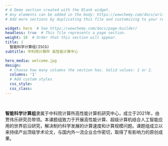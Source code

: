 ```yaml
---
# A Demo section created with the Blank widget.
# Any elements can be added in the body: https://wowchemy.com/docs/writing-markdown-latex/
# Add more sections by duplicating this file and customizing to your requirements.

widget: hero  # See https://wowchemy.com/docs/page-builder/
headless: true  # This file represents a page section.
weight: 10  # Order that this section will appear.
title: |
  智能科学计算组(ISCG)
subtitle: 中科院计算所 高性能计算中心

hero_media: welcome.jpg
design:
  # Choose how many columns the section has. Valid values: 1 or 2.
  columns: '1'
  # Add custom styles
  css_style:
  css_class:
---
```


<br>

**智能科学计算组**隶属于中科院计算所高性能计算机研究中心，成立于2021年，由贾伟乐研究员带领。本课题组致力于开展高性能计算、超级计算机结合人工智能应用的世界前沿研究，解决制约科学发展的计算速度和计算规模问题。课题组成立以来持续产出顶级学术论文，与国内外一流企业合作密切，取得了有影响力的原创成果。
